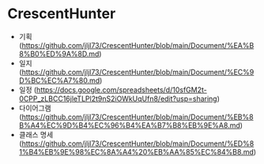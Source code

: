 # CrescentHunter

- 기획 (https://github.com/jljl73/CrescentHunter/blob/main/Document/%EA%B8%B0%ED%9A%8D.md)
- 일지 (https://github.com/jljl73/CrescentHunter/blob/main/Document/%EC%9D%BC%EC%A7%80.md)
- 일정 (https://docs.google.com/spreadsheets/d/10sfGM2t-0CPP_zLBCC16jleTLPl2t9nS2iOWkUqUfn8/edit?usp=sharing)
- 다이어그램 (https://github.com/jljl73/CrescentHunter/blob/main/Document/%EB%8B%A4%EC%9D%B4%EC%96%B4%EA%B7%B8%EB%9E%A8.md)
- 클래스 명세 (https://github.com/jljl73/CrescentHunter/blob/main/Document/%ED%81%B4%EB%9E%98%EC%8A%A4%20%EB%AA%85%EC%84%B8.md)
